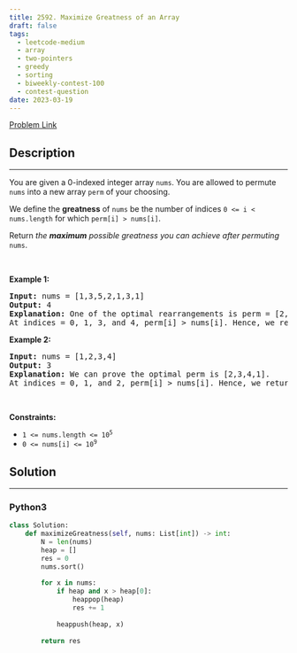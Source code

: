 ```yaml
---
title: 2592. Maximize Greatness of an Array
draft: false
tags: 
  - leetcode-medium
  - array
  - two-pointers
  - greedy
  - sorting
  - biweekly-contest-100
  - contest-question
date: 2023-03-19
---
```


[Problem Link](https://leetcode.com/problems/maximize-greatness-of-an-array/)

## Description

---
<p>You are given a 0-indexed integer array <code>nums</code>. You are allowed to permute <code>nums</code> into a new array <code>perm</code> of your choosing.</p>

<p>We define the <strong>greatness</strong> of <code>nums</code> be the number of indices <code>0 &lt;= i &lt; nums.length</code> for which <code>perm[i] &gt; nums[i]</code>.</p>

<p>Return <em>the <strong>maximum</strong> possible greatness you can achieve after permuting</em> <code>nums</code>.</p>

<p>&nbsp;</p>
<p><strong class="example">Example 1:</strong></p>

<pre>
<strong>Input:</strong> nums = [1,3,5,2,1,3,1]
<strong>Output:</strong> 4
<strong>Explanation:</strong> One of the optimal rearrangements is perm = [2,5,1,3,3,1,1].
At indices = 0, 1, 3, and 4, perm[i] &gt; nums[i]. Hence, we return 4.</pre>

<p><strong class="example">Example 2:</strong></p>

<pre>
<strong>Input:</strong> nums = [1,2,3,4]
<strong>Output:</strong> 3
<strong>Explanation:</strong> We can prove the optimal perm is [2,3,4,1].
At indices = 0, 1, and 2, perm[i] &gt; nums[i]. Hence, we return 3.
</pre>

<p>&nbsp;</p>
<p><strong>Constraints:</strong></p>

<ul>
	<li><code>1 &lt;= nums.length &lt;= 10<sup>5</sup></code></li>
	<li><code>0 &lt;= nums[i] &lt;= 10<sup>9</sup></code></li>
</ul>


## Solution

---
### Python3
``` py title='maximize-greatness-of-an-array'
class Solution:
    def maximizeGreatness(self, nums: List[int]) -> int:
        N = len(nums)
        heap = []
        res = 0
        nums.sort()
        
        for x in nums:
            if heap and x > heap[0]:
                heappop(heap)
                res += 1
                
            heappush(heap, x)
        
        return res
```

